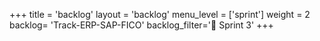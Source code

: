 +++
title = 'backlog'
layout = 'backlog'
menu_level = ['sprint']
weight = 2
backlog= 'Track-ERP-SAP-FICO'
backlog_filter='📅 Sprint 3'
+++
